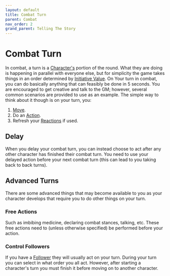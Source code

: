 ```yaml
---
layout: default
title: Combat Turn
parent: Combat
nav_order: 2
grand_parent: Telling The Story
---
```


# Combat Turn
In combat, a turn is a [Character's](#Character) portion of the round. What they are doing is happening in parallel with everyone else, but for simplicity the game takes things in an order determined by [Initiative Value](Combat#Initiative%20Value). On Your turn in combat, you can do basically anything that can feasibly be done in 5 seconds. You are encouraged to get creative and talk to the GM; however, several common scenarios are provided to use as an example. The simple way to think about it though is on your turn, you:
1. [Move](Movement).
2. Do an [Action](Terminology#Action).
3. Refresh your [Reactions](Game/Core/Terminology#Reaction) if used.

## Delay
When you delay your combat turn, you can instead choose to act after any other character has finished their combat turn. You need to use your delayed action before your next combat turn (this can lead to you taking back to back turns).

## Advanced Turns
There are some advanced things that may become available to you as your character develops that require you to do other things on your turn.

### Free Actions
Such as imbibing medicine, declaring combat stances, talking, etc. These free actions need to (unless otherwise specified) be performed before your action.

### Control Followers
If you have a [Follower](Terminology#Follower) they will usually act on your turn. During your turn you can select in what order you all act. However, after starting a character's turn you must finish it before moving on to another character.


